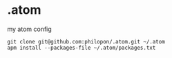 .atom
==
my atom config

```
git clone git@github.com:philopon/.atom.git ~/.atom
apm install --packages-file ~/.atom/packages.txt
```
